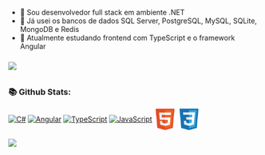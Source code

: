 - 👀 Sou desenvolvedor full stack em ambiente .NET
- 💾 Já usei os bancos de dados SQL Server, PostgreSQL, MySQL, SQLite, MongoDB e Redis
- 🌱 Atualmente estudando frontend com TypeScript e o framework Angular
 
<h3><a href="https://www.linkedin.com/in/paulodetarsoteles/" target="_blank"><img src="https://img.shields.io/badge/-LinkedIn-%230077B5?style=for-the-badge&logo=linkedin&logoColor=white" target="_blank"></a></h3>
 
##
 
<h3> 📚 Github Stats: <br></h3>
<div>
 <div align="left" style="display: inline_block">
  <a title="C#" href=#><img align="center" alt="C#" height="48" width="48" src="https://cdn.iconscout.com/icon/free/png-512/free-csharp-logo-icon-download-in-svg-png-gif-file-formats--programming-langugae-language-pack-logos-icons-1175241.png?f=webp&w=256" /></a>
  <a title="Angular" href=#><img align="center" alt="Angular" height="47" width="47" src="https://cdn.iconscout.com/icon/free/png-512/free-angular-logo-icon-download-in-svg-png-gif-file-formats--brand-development-tools-pack-logos-icons-226070.png?f=webp&w=256" /></a>
  <a title="TypeScript" href=#><img align="center" alt="TypeScript" height="44" width="44" src="https://cdn.iconscout.com/icon/free/png-512/free-typescript-logo-icon-download-in-svg-png-gif-file-formats--technology-social-media-vol-7-pack-logos-icons-3030260.png?f=webp&w=256"></a>
  <a title="Javascript" href=#><img align="center" alt="JavaScript" height="44" width="44" src="https://cdn.iconscout.com/icon/free/png-512/free-javascript-logo-icon-download-in-svg-png-gif-file-formats--technology-social-media-vol-1-pack-logos-icons-3029998.png?f=webp&w=256"></a>
  <a title="HTML5" href=#><img align="center" alt="HTML" height="44" width="44" src="https://raw.githubusercontent.com/devicons/devicon/master/icons/html5/html5-original.svg"></a>
  <a title="CSS3" href=#><img align="center" alt="CSS"height="44" width="44" src="https://raw.githubusercontent.com/devicons/devicon/master/icons/css3/css3-original.svg"></a>
 </div>
 <br/>
 <a href="[https://github.com/paulodetarsoteles](https://github.com/paulodetarsoteles)"> 
 <img height="170em" src="https://github-readme-stats.vercel.app/api/top-langs/?username=paulodetarsoteles&layout=compact&langs_count=16&theme=tokyonight"/>
</div>
<br>
